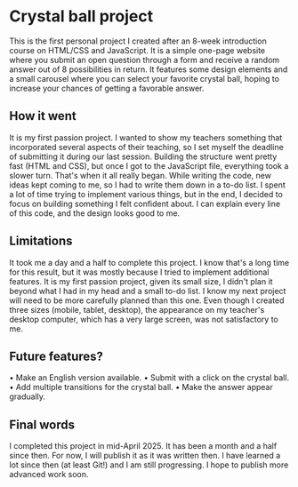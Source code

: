 # Crystal ball project

This is the first personal project I created after an 8-week introduction course on HTML/CSS and JavaScript.
It is a simple one-page website where you submit an open question through a form and receive a random answer out of 8 possibilities in return.
It features some design elements and a small carousel where you can select your favorite crystal ball, hoping to increase your chances of getting a favorable answer.

## How it went

It is my first passion project. I wanted to show my teachers something that incorporated several aspects of their teaching, so I set myself the deadline of submitting it during our last session.
Building the structure went pretty fast (HTML and CSS), but once I got to the JavaScript file, everything took a slower turn. That's when it all really began. While writing the code, new ideas kept coming to me, so I had to write them down in a to-do list. I spent a lot of time trying to implement various things, but in the end, I decided to focus on building something I felt confident about. I can explain every line of this code, and the design looks good to me. 

## Limitations

It took me a day and a half to complete this project. I know that's a long time for this result, but it was mostly because I tried to implement additional features. 
It is my first passion project, given its small size, I didn't plan it beyond what I had in my head and a small to-do list. I know my next project will need to be more carefully planned than this one.
Even though I created three sizes (mobile, tablet, desktop), the appearance on my teacher's desktop computer, which has a very large screen, was not satisfactory to me.

## Future features? 

• Make an English version available.
• Submit with a click on the crystal ball.
• Add multiple transitions for the crystal ball.
• Make the answer appear gradually.

## Final words

I completed this project in mid-April 2025. It has been a month and a half since then. For now, I will publish it as it was written then.
I have learned a lot since then (at least Git!) and I am still progressing. I hope to publish more advanced work soon.
